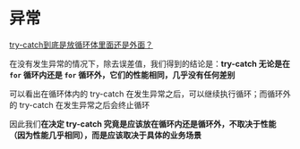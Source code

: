 # 异常

[try-catch到底是放循环体里面还是外面？](https://mp.weixin.qq.com/s/AbZH57nUtePC728XfCvrcw)

在没有发生异常的情况下，除去误差值，我们得到的结论是：**try-catch 无论是在 `for` 循环内还是  `for` 循环外，它们的性能相同，几乎没有任何差别**

可以看出在循环体内的 try-catch 在发生异常之后，可以继续执行循环；而循环外的 try-catch 在发生异常之后会终止循环

因此我们**在决定 try-catch 究竟是应该放在循环内还是循环外，不取决于性能（因为性能几乎相同），而是应该取决于具体的业务场景**